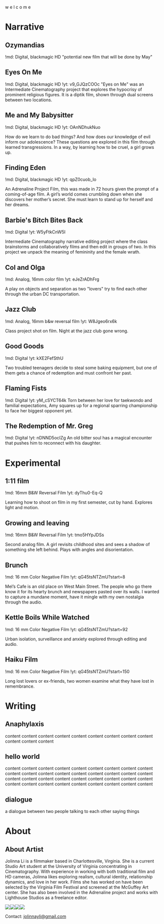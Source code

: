 w e l c o m e

# Narrative

## Ozymandias
!md: Digital, blackmagic HD
"potential new film that will be done by May"

## Eyes On Me
!md: Digital, blackmagic HD
!yt: v9_GJQzCOOc
"Eyes on Me" was an Intermediate Cinematography project that explores the hypocrisy of prominent religious figures. It is a diptik film, shown through dual screens between two locations.


## Me and My Babysitter
!md: Digital, blackmagic HD
!yt: OAnNDhukNuo

How do we learn to do bad things? And how does our knowledge of evil inform our adolescence? These questions are explored in this film through learned transgressions. In a way, by learning how to be cruel, a girl grows up.

## Finding Eden
!md: Digital, blackmagic HD
!yt: qpZ0cuob_Io

An Adrenaline Project Film, this was made in 72 hours given the prompt of a coming-of-age film. A girl’s world comes crumbling down when she discovers her mother’s secret. She must learn to stand up for herself and her dreams.

## Barbie's Bitch Bites Back
!md: Digital
!yt: W5yFtkCnW5I

Intermediate Cinematography narrative editing project where the class brainstorms and collaboratively films and then edit in groups of two. In this project we unpack the meaning of femininity and the female wrath.

## Col and Olga
!md: Analog, 16mm color film
!yt: eJeZrADhFrg

A play on objects and separation as two "lovers" try to find each other through the urban DC transportation.

## Jazz Club
!md: Analog, 16mm b&w reversal film
!yt: W8Jgeo6rx6k

Class project shot on film. Night at the jazz club gone wrong.

## Good Goods
!md: Digital
!yt: kXE2FefSthU

Two troubled teenagers decide to steal some baking equipment, but one of them gets a chance of redemption and must confront her past.

## Flaming Fists
!md: Digital
!yt: yM_cSYCT64k
Torn between her love for taekwondo and familial expectations, Amy squares up for a regional sparring championship to face her biggest opponent yet.

## The Redemption of Mr. Greg
!md: Digital
!yt: nDNND5ocIZg
An old bitter soul has a magical encounter that pushes him to reconnect with his daughter.


# Experimental

## 1:11 film
!md: 16mm B&W Reversal Film
!yt: dyThu0-Eq-Q

Learning how to shoot on film in my first semester, cut by hand. Explores light and motion.

## Growing and leaving
!md: 16mm B&W Reversal Film
!yt: tmo5HYpJDSs

Second analog film. A girl revisits childhood sites and sees a shadow of something she left behind. Plays with angles and disorientation.


## Brunch
!md: 16 mm Color Negative Film
!yt: qG45tsNTZmU?start=8

Mel’s Cafe is an old place on West Main Street. The people who go there know it for its hearty brunch and newspapers pasted over its walls. I wanted to capture a mundane moment, have it mingle with my own nostalgia through the audio.

## Kettle Boils While Watched
!md: 16 mm Color Negative Film
!yt: qG45tsNTZmU?start=92

Urban isolation, surveillance and anxiety explored through editing and audio.

## Haiku Film
!md: 16 mm Color Negative Film
!yt: qG45tsNTZmU?start=150

Long lost lovers or ex-friends, two women examine what they have lost in remembrance.

# Writing

## Anaphylaxis
content content content content content content content content content content content content

## hello world

content content content content content content content content content content content content content content content content content content content content content content content content content content content content content content content content content content content content

## dialogue

a dialogue between two people talking to each other saying things

# About

## About Artist

Jolinna Li is a filmmaker based in Charlottesville, Virginia. She is a current Studio Art student at the University of Virginia concentrating in Cinematography. With experience in working with both traditional film and HD cameras, Jolinna likes exploring realism, cultural identity, relationship dynamics, and love in her work. Films she has worked on have been selected by the Virginia Film Festival and screened at the McGuffey Art center. She has also been involved in the Adrenaline project and works with Lighthouse Studios as a freelance editor.

<div id=about-pictures><img src=media/profile/1.jpg><img src=media/profile/2.jpg><img src=media/profile/3.jpg><img src=media/profile/4.jpg></div>

Contact: <a href='mailto:jolinnayli@gmail.com'>jolinnayli@gmail.com</a>
